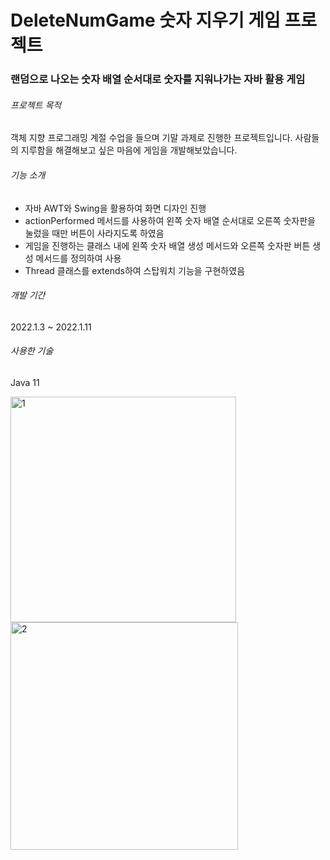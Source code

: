 # DeleteNumGame 숫자 지우기 게임 프로젝트
### 랜덤으로 나오는 숫자 배열 순서대로 숫자를 지워나가는 자바 활용 게임

###### 프로젝트 목적
객체 지향 프로그래밍 계절 수업을 들으며 기말 과제로 진행한 프로젝트입니다.
사람들의 지루함을 해결해보고 싶은 마음에 게임을 개발해보았습니다.

###### 기능 소개
* 자바 AWT와 Swing을 활용하여 화면 디자인 진행
* actionPerformed 메서드를 사용하여 왼쪽 숫자 배열 순서대로 오른쪽 숫자판을 눌렀을 때만 버튼이 사라지도록 하였음
* 게임을 진행하는 클래스 내에 왼쪽 숫자 배열 생성 메서드와 오른쪽 숫자판 버튼 생성 메서드를 정의하여 사용
* Thread 클래스를 extends하여 스탑워치 기능을 구현하였음

###### 개발 기간
2022.1.3 ~ 2022.1.11

###### 사용한 기술
Java 11

<img width="361" alt="1" src="https://user-images.githubusercontent.com/82032462/178154521-e1f247e5-3065-460d-9857-221d555a7a80.PNG">

<img width="364" alt="2" src="https://user-images.githubusercontent.com/82032462/178154528-50e62539-3309-4c97-82b8-dc7679088686.PNG">


